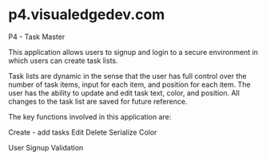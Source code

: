 p4.visualedgedev.com
====================

P4 - Task Master

This application allows users to signup and login to a secure environment in which users can create task lists.

Task lists are dynamic in the sense that the user has full control over the number of task items, input for each item,
and position for each item.  The user has the ability to update and edit task text, color, and position.  All changes to
the task list are saved for future reference.

The key functions involved in this application are:

Create - add tasks
Edit
Delete
Serialize
Color

User Signup Validation
